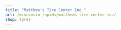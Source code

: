 ```yaml
---
title: "Matthew's Tire Center Inc."
url: /wisconsin-rapids/matthews-tire-center-inc/
shop: tyres
---
```

